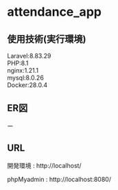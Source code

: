 # attendance_app


## 使用技術(実行環境)
Laravel:8.83.29  
PHP:8.1  
nginx:1.21.1  
mysql:8.0.26  
Docker:28.0.4  

## ER図
ー

## URL
開発環境 : http://localhost/

phpMyadmin : http://localhost:8080/